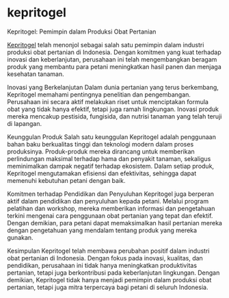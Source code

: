 # kepritogel
Kepritogel: Pemimpin dalam Produksi Obat Pertanian

[Kepritogel](https://arxada.co.nz) telah menonjol sebagai salah satu pemimpin dalam industri produksi obat pertanian di Indonesia. Dengan komitmen yang kuat terhadap inovasi dan keberlanjutan, perusahaan ini telah mengembangkan beragam produk yang membantu para petani meningkatkan hasil panen dan menjaga kesehatan tanaman.

Inovasi yang Berkelanjutan
Dalam dunia pertanian yang terus berkembang, Kepritogel memahami pentingnya penelitian dan pengembangan. Perusahaan ini secara aktif melakukan riset untuk menciptakan formula obat yang tidak hanya efektif, tetapi juga ramah lingkungan. Inovasi produk mereka mencakup pestisida, fungisida, dan nutrisi tanaman yang telah teruji di lapangan.

Keunggulan Produk
Salah satu keunggulan Kepritogel adalah penggunaan bahan baku berkualitas tinggi dan teknologi modern dalam proses produksinya. Produk-produk mereka dirancang untuk memberikan perlindungan maksimal terhadap hama dan penyakit tanaman, sekaligus meminimalkan dampak negatif terhadap ekosistem. Dalam setiap produk, Kepritogel mengutamakan efisiensi dan efektivitas, sehingga dapat memenuhi kebutuhan petani dengan baik.

Komitmen terhadap Pendidikan dan Penyuluhan
Kepritogel juga berperan aktif dalam pendidikan dan penyuluhan kepada petani. Melalui program pelatihan dan workshop, mereka memberikan informasi dan pengetahuan terkini mengenai cara penggunaan obat pertanian yang tepat dan efektif. Dengan demikian, para petani dapat memaksimalkan hasil pertanian mereka dengan pengetahuan yang mendalam tentang produk yang mereka gunakan.

Kesimpulan
Kepritogel telah membawa perubahan positif dalam industri obat pertanian di Indonesia. Dengan fokus pada inovasi, kualitas, dan pendidikan, perusahaan ini tidak hanya meningkatkan produktivitas pertanian, tetapi juga berkontribusi pada keberlanjutan lingkungan. Dengan demikian, Kepritogel tidak hanya menjadi pemimpin dalam produksi obat pertanian, tetapi juga mitra terpercaya bagi petani di seluruh Indonesia.


